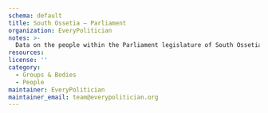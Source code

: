 ```yaml
---
schema: default
title: South Ossetia — Parliament
organization: EveryPolitician
notes: >-
  Data on the people within the Parliament legislature of South Ossetia.
resources:
license: ''
category:
  - Groups & Bodies
  - People
maintainer: EveryPolitician
maintainer_email: team@everypolitician.org
---
```

